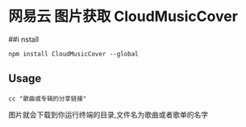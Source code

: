 # 网易云 图片获取 CloudMusicCover
##i nstall
```
npm install CloudMusicCover --global
```
## Usage
```
cc "歌曲或专辑的分享链接"  
```
图片就会下载到你运行终端的目录,文件名为歌曲或者歌单的名字
